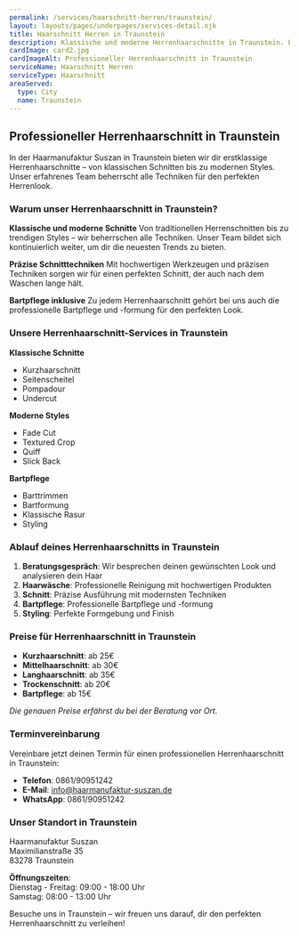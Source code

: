 ```yaml
---
permalink: /services/haarschnitt-herren/traunstein/
layout: layouts/pages/underpages/services-detail.njk
title: Haarschnitt Herren in Traunstein
description: Klassische und moderne Herrenhaarschnitte in Traunstein. Präzise Schnitttechniken, Bartpflege und Styling für den perfekten Look.
cardImage: card2.jpg
cardImageAlt: Professioneller Herrenhaarschnitt in Traunstein
serviceName: Haarschnitt Herren
serviceType: Haarschnitt
areaServed:
  type: City
  name: Traunstein
---
```



## Professioneller Herrenhaarschnitt in Traunstein

In der Haarmanufaktur Suszan in Traunstein bieten wir dir erstklassige Herrenhaarschnitte – von klassischen Schnitten bis zu modernen Styles. Unser erfahrenes Team beherrscht alle Techniken für den perfekten Herrenlook.

### Warum unser Herrenhaarschnitt in Traunstein?

**Klassische und moderne Schnitte**
Von traditionellen Herrenschnitten bis zu trendigen Styles – wir beherrschen alle Techniken. Unser Team bildet sich kontinuierlich weiter, um dir die neuesten Trends zu bieten.

**Präzise Schnitttechniken**
Mit hochwertigen Werkzeugen und präzisen Techniken sorgen wir für einen perfekten Schnitt, der auch nach dem Waschen lange hält.

**Bartpflege inklusive**
Zu jedem Herrenhaarschnitt gehört bei uns auch die professionelle Bartpflege und -formung für den perfekten Look.

### Unsere Herrenhaarschnitt-Services in Traunstein

**Klassische Schnitte**
- Kurzhaarschnitt
- Seitenscheitel
- Pompadour
- Undercut

**Moderne Styles**
- Fade Cut
- Textured Crop
- Quiff
- Slick Back

**Bartpflege**
- Barttrimmen
- Bartformung
- Klassische Rasur
- Styling

### Ablauf deines Herrenhaarschnitts in Traunstein

1. **Beratungsgespräch**: Wir besprechen deinen gewünschten Look und analysieren dein Haar
2. **Haarwäsche**: Professionelle Reinigung mit hochwertigen Produkten
3. **Schnitt**: Präzise Ausführung mit modernsten Techniken
4. **Bartpflege**: Professionelle Bartpflege und -formung
5. **Styling**: Perfekte Formgebung und Finish

### Preise für Herrenhaarschnitt in Traunstein

- **Kurzhaarschnitt**: ab 25€
- **Mittelhaarschnitt**: ab 30€
- **Langhaarschnitt**: ab 35€
- **Trockenschnitt**: ab 20€
- **Bartpflege**: ab 15€

*Die genauen Preise erfährst du bei der Beratung vor Ort.*

### Terminvereinbarung

Vereinbare jetzt deinen Termin für einen professionellen Herrenhaarschnitt in Traunstein:

- **Telefon**: 0861/90951242
- **E-Mail**: info@haarmanufaktur-suszan.de
- **WhatsApp**: 0861/90951242

### Unser Standort in Traunstein

Haarmanufaktur Suszan  
Maximilianstraße 35  
83278 Traunstein

**Öffnungszeiten**:  
Dienstag - Freitag: 09:00 - 18:00 Uhr  
Samstag: 08:00 - 13:00 Uhr

Besuche uns in Traunstein – wir freuen uns darauf, dir den perfekten Herrenhaarschnitt zu verleihen!
